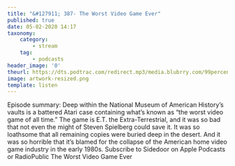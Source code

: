 ```yaml
---
title: "&#127911; 387- The Worst Video Game Ever"
published: true
date: 05-02-2020 14:17
taxonomy:
    category:
        - stream
    tag:
        - podcasts
header_image: '0'
theurl: https://dts.podtrac.com/redirect.mp3/media.blubrry.com/99percentinvisible/dovetail.prxu.org/96/e18b9652-926b-4c81-b9c8-e31c21e6e3be/387_The_Worst_Video_Game_Ever_pt01.mp3
image: artwork-resized.png
template: listen
--- 
```

Episode summary: Deep within the National Museum of American History’s vaults is a battered Atari case containing what’s known as “the worst video game of all time.” The game is E.T. the Extra-Terrestrial, and it was so bad that not even the might of Steven Spielberg could save it. It was so loathsome that all remaining copies were buried deep in the desert. And it was so horrible that it’s blamed for the collapse of the American home video game industry in the early 1980s. Subscribe to Sidedoor on Apple Podcasts or RadioPublic The Worst Video Game Ever
